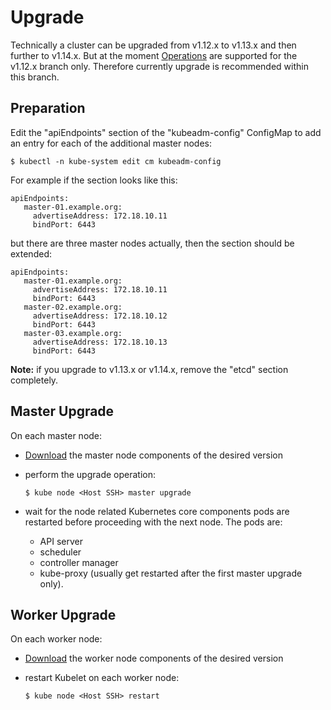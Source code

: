 # Upgrade

Technically a cluster can be upgraded from v1.12.x to v1.13.x and then further
to v1.14.x. But at the moment [Operations] are supported for the v1.12.x branch
only. Therefore currently upgrade is recommended within this branch.

## Preparation

Edit the "apiEndpoints" section of the "kubeadm-config" ConfigMap to add an
entry for each of the additional master nodes:

```
$ kubectl -n kube-system edit cm kubeadm-config
```

For example if the section looks like this:

```
apiEndpoints:
   master-01.example.org:
     advertiseAddress: 172.18.10.11
     bindPort: 6443
```

but there are three master nodes actually, then the section should be extended:

```
apiEndpoints:
   master-01.example.org:
     advertiseAddress: 172.18.10.11
     bindPort: 6443
   master-02.example.org:
     advertiseAddress: 172.18.10.12
     bindPort: 6443
   master-03.example.org:
     advertiseAddress: 172.18.10.13
     bindPort: 6443
```

**Note:** if you upgrade to v1.13.x or v1.14.x, remove the "etcd" section
completely.

## Master Upgrade

On each master node:

* [Download] the master node components of the desired version
* perform the upgrade operation:

  ```
  $ kube node <Host SSH> master upgrade
  ```

* wait for the node related Kubernetes core components pods are restarted before
  proceeding with the next node. The pods are:
  
  - API server
  - scheduler
  - controller manager
  - kube-proxy (usually get restarted after the first master upgrade only).

## Worker Upgrade

On each worker node:

* [Download] the worker node components of the desired version
* restart Kubelet on each worker node:

  ```
  $ kube node <Host SSH> restart
  ```

<!-- Links -->

[Download]: setup.md#download
[Operations]: operations.md
